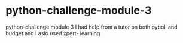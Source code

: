 # python-challenge-module-3
python-challenge module 3
I had help from a tutor on both pyboll and budget and I aslo used xpert- learning
